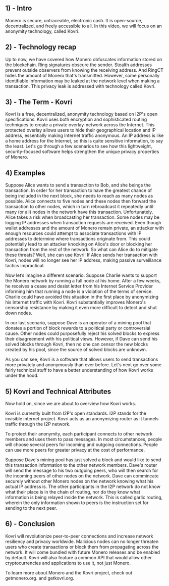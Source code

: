 ## 1) - Intro

Monero is secure, untraceable, electronic cash. It is open-source, decentralized, and freely accessible to all. In this video, we will focus on an anonymity technology, called Kovri.

## 2) - Technology recap

Up to now, we have covered how Monero obfuscates information stored on the blockchain.
Ring signatures obscure the sender.
Stealth addresses prevent outside observers from knowing the receiving address.
And RingCT hides the amount of Monero that's transmitted.
However, some personally identifiable information may be leaked at the network level when making a transaction.
This privacy leak is addressed with technology called Kovri.

## 3) - The Term - Kovri

Kovri is a free, decentralized, anonymity technology based on I2P's open specifications.
Kovri uses both encryption and sophisticated routing techniques to create a private overlay-network across the Internet.
This protected overlay allows users to hide their geographical location and IP address, essentially making Internet traffic anonymous.
An IP address is like a home address for the Internet, so this is quite sensitive information, to say the least.
Let's go through a few scenarios to see how this lightweight, security-focused software helps strengthen the unique privacy properties of Monero.

## 4) Examples

Suppose Alice wants to send a transaction to Bob, and she beings the transaction.
In order for her transaction to have the greatest chance of being included in the next block, she needs to reach as many nodes as possible.
Alice connects to five nodes and these nodes then forward the transaction to other nodes, which in turn rebroadcast it repeatedly until many (or all) nodes in the network have this transaction.
Unfortunately, Alice takes a risk when broadcasting her transaction.
Some nodes may be logging IP addresses when transaction requests are received.
Even though wallet addresses and the amount of Monero remain private, an attacker with enough resources could attempt to associate transactions with IP addresses to determine where transactions originate from.
This could potentially lead to an attacker knocking on Alice's door or blocking her transaction from the rest of the network.
So what can Alice do to mitigate these threats? Well, she can use Kovri!
If Alice sends her transaction with Kovri, nodes will no longer see her IP address, making passive surveillance tactics impractical.

Now let’s imagine a different scenario.
Suppose Charlie wants to support the Monero network by running a full node at his home.
After a few weeks, he receives a cease and desist letter from his Internet Service Provider informing him that running a node is a violation of the terms of service.
Charlie could have avoided this situation in the first place by anonymizing his Internet traffic with Kovri.
Kovri substantially improves Monero's censorship resistance by making it even more difficult to detect and shut down nodes.

In our last scenario, suppose Dave is an operator of a mining pool that donates a portion of block rewards to a political party or controversial cause.
Other nodes could purposefully reject his solved blocks to express their disagreement with his political views.
However, if Dave can send his solved blocks through Kovri, then no one can censor the new blocks created by his pool, since the source of solved blocks are unknown.

As you can see, Kovri is a software that allows users to send transactions more privately and anonymously than ever before.
Let's next go over some fairly technical stuff to have a better understanding of how Kovri works under the hood.

## 5) Kovri and Technical Attributes

Now hold on, since we are about to overview how Kovri works.

Kovri is currently built from I2P's open standards. I2P stands for the invisible internet project. Kovri acts as an anonymizing router as it tunnels traffic through the I2P network.

To protect their anonymity, each participant connects to other network members and uses them to pass messages.
In most circumstances, people will choose several peers for incoming and outgoing connections.
People can use more peers for greater privacy at the cost of performance.

Suppose Dave's mining pool has just solved a block and would like to send this transaction information to the other network members.
Dave's router will send the message to his two outgoing peers, who will then search for the incoming peers of other nodes on the network.
Dave can commincate securely without other Monero nodes on the network knowing what his actual IP address is.
The other participants in the I2P network do not know what their place is in the chain of routing, nor do they know what information is being relayed inside the network.
This is called garlic routing, wherein the only information shown to peers is the instruction set for sending to the next peer.

## 6) - Conclusion

Kovri will revolutionize peer-to-peer connections and increase network resiliency and privacy worldwide.
Malicious nodes can no longer threaten users who create transactions or block them from propagating across the network.
It will come bundled with future Monero releases and be enabled by default.
Kovri will also feature a common API that would allow other cryptocurrencies and applications to use it, not just Monero.

To learn more about Monero and the Kovri project, check out getmonero.org. and getkovri.org.
